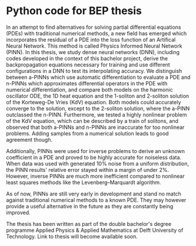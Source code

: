 # Python code for BEP thesis

In an attempt to find alternatives for solving partial differential equations (PDEs) with traditional numerical methods, a new field has emerged which incorporates the residual of a PDE into the loss function of an Artifical Neural Network. This method is called Physics Informed Neural Network (PINN). In this thesis, we study dense neural networks (DNN), including codes developed in the context of this bachelor project, derive the backpropagation equations necessary for training and use different configurations in a DNN to test its interpolating accuracy. We distinguish between a-PINNs which use automatic differentiation to evaluate a PDE and n-PINNs which approximates differential operators in the PDE with numerical differentiation, and compare both models on the harmonic oscillator ODE, the 1D heat equation and the 1-soliton and 2-soliton solution of the Korteweg-De Vries (KdV) equation. Both models could accurately converge to the solution, except to the 2-soliton solution, where the a-PINN outclassed the n-PINN. Furthermore, we tested a highly nonlinear problem of the KdV equation, which can be described by a train of solitons, and observed that both a-PINNs and n-PINNs are inaccurate for too nonlinear problems. Adding samples from a numerical solution leads to good agreement though. 

Additionally, PINNs were used for inverse problems to derive an unknown coefficient in a PDE and proved to be highly accurate for noiseless data. When data was used with generated 10\% noise from a uniform distribution, the PINN results' relative error stayed within a margin of under 2\%. However, inverse PINNs are much more inefficient compared to nonlinear least squares methods like the Levenberg–Marquardt algorithm. 

As of now, PINNs are still very early in development and stand no match against traditional numerical methods to a known PDE. They may however provide a useful alternative in the future as they are constantly being improved. 

The thesis has been written as part of the double bachelor's degree programme Applied Physics \& Applied Mathematics at Delft University of Technology. Link to thesis will become available soon.
